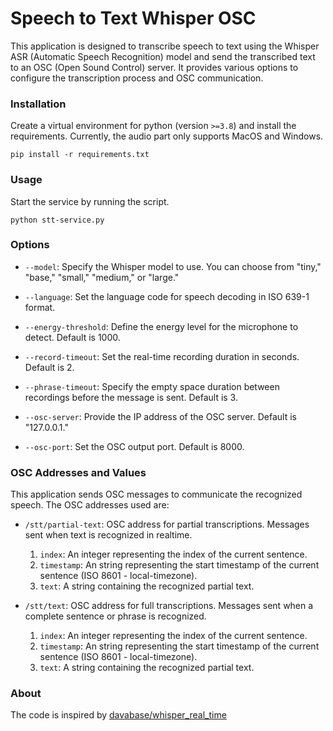# Speech to Text Whisper OSC
This application is designed to transcribe speech to text using the Whisper ASR (Automatic Speech Recognition) model and send the transcribed text to an OSC (Open Sound Control) server. It provides various options to configure the transcription process and OSC communication.

### Installation
Create a virtual environment for python (version `>=3.8`) and install the requirements. Currently, the audio part only supports MacOS and Windows.

```
pip install -r requirements.txt
```

### Usage
Start the service by running the script.

```
python stt-service.py
```

### Options

- `--model`: Specify the Whisper model to use. You can choose from "tiny," "base," "small," "medium," or "large."

- `--language`: Set the language code for speech decoding in ISO 639-1 format.

- `--energy-threshold`: Define the energy level for the microphone to detect. Default is 1000.

- `--record-timeout`: Set the real-time recording duration in seconds. Default is 2.

- `--phrase-timeout`: Specify the empty space duration between recordings before the message is sent. Default is 3.

- `--osc-server`: Provide the IP address of the OSC server. Default is "127.0.0.1."

- `--osc-port`: Set the OSC output port. Default is 8000.

### OSC Addresses and Values

This application sends OSC messages to communicate the recognized speech. The OSC addresses used are:

- `/stt/partial-text`: OSC address for partial transcriptions. Messages sent when text is recognized in realtime.
  1. `index`: An integer representing the index of the current sentence.
  2. `timestamp`: An string representing the start timestamp of the current sentence (ISO 8601 - local-timezone).
  3. `text`: A string containing the recognized partial text.

- `/stt/text`: OSC address for full transcriptions. Messages sent when a complete sentence or phrase is recognized.
  1. `index`: An integer representing the index of the current sentence.
  2. `timestamp`: An string representing the start timestamp of the current sentence (ISO 8601 - local-timezone).
  3. `text`: A string containing the recognized partial text.


### About
The code is inspired by [davabase/whisper_real_time](https://github.com/davabase/whisper_real_time/blob/master/transcribe_demo.py)